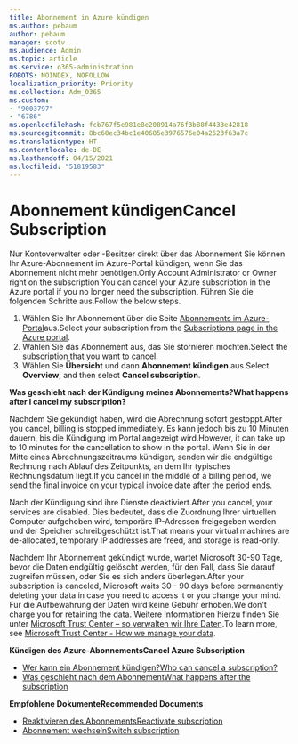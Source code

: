 ```yaml
---
title: Abonnement in Azure kündigen
ms.author: pebaum
author: pebaum
manager: scotv
ms.audience: Admin
ms.topic: article
ms.service: o365-administration
ROBOTS: NOINDEX, NOFOLLOW
localization_priority: Priority
ms.collection: Adm_O365
ms.custom:
- "9003797"
- "6786"
ms.openlocfilehash: fcb767f5e981e8e208914a76f3b88f4433e42818
ms.sourcegitcommit: 8bc60ec34bc1e40685e3976576e04a2623f63a7c
ms.translationtype: HT
ms.contentlocale: de-DE
ms.lasthandoff: 04/15/2021
ms.locfileid: "51819583"
---
```

# <a name="cancel-subscription"></a><span data-ttu-id="dd4e8-102">Abonnement kündigen</span><span class="sxs-lookup"><span data-stu-id="dd4e8-102">Cancel Subscription</span></span>

<span data-ttu-id="dd4e8-103">Nur Kontoverwalter oder -Besitzer direkt über das Abonnement Sie können Ihr Azure-Abonnement im Azure-Portal kündigen, wenn Sie das Abonnement nicht mehr benötigen.</span><span class="sxs-lookup"><span data-stu-id="dd4e8-103">Only Account Administrator or Owner right on the subscription You can cancel your Azure subscription in the Azure portal if you no longer need the subscription.</span></span> <span data-ttu-id="dd4e8-104">Führen Sie die folgenden Schritte aus.</span><span class="sxs-lookup"><span data-stu-id="dd4e8-104">Follow the below steps.</span></span>

1. <span data-ttu-id="dd4e8-105">Wählen Sie Ihr Abonnement über die Seite [Abonnements im Azure-Portal](https://portal.azure.com/#blade/Microsoft_Azure_Billing/SubscriptionsBlade)aus.</span><span class="sxs-lookup"><span data-stu-id="dd4e8-105">Select your subscription from the [Subscriptions page in the Azure portal](https://portal.azure.com/#blade/Microsoft_Azure_Billing/SubscriptionsBlade).</span></span>
2. <span data-ttu-id="dd4e8-106">Wählen Sie das Abonnement aus, das Sie stornieren möchten.</span><span class="sxs-lookup"><span data-stu-id="dd4e8-106">Select the subscription that you want to cancel.</span></span>
3. <span data-ttu-id="dd4e8-107">Wählen Sie **Übersicht** und dann **Abonnement kündigen** aus.</span><span class="sxs-lookup"><span data-stu-id="dd4e8-107">Select **Overview**, and then select **Cancel subscription**.</span></span>

<span data-ttu-id="dd4e8-108">**Was geschieht nach der Kündigung meines Abonnements?**</span><span class="sxs-lookup"><span data-stu-id="dd4e8-108">**What happens after I cancel my subscription?**</span></span>

<span data-ttu-id="dd4e8-109">Nachdem Sie gekündigt haben, wird die Abrechnung sofort gestoppt.</span><span class="sxs-lookup"><span data-stu-id="dd4e8-109">After you cancel, billing is stopped immediately.</span></span> <span data-ttu-id="dd4e8-110">Es kann jedoch bis zu 10 Minuten dauern, bis die Kündigung im Portal angezeigt wird.</span><span class="sxs-lookup"><span data-stu-id="dd4e8-110">However, it can take up to 10 minutes for the cancellation to show in the portal.</span></span> <span data-ttu-id="dd4e8-111">Wenn Sie in der Mitte eines Abrechnungszeitraums kündigen, senden wir die endgültige Rechnung nach Ablauf des Zeitpunkts, an dem Ihr typisches Rechnungsdatum liegt.</span><span class="sxs-lookup"><span data-stu-id="dd4e8-111">If you cancel in the middle of a billing period, we send the final invoice on your typical invoice date after the period ends.</span></span>

<span data-ttu-id="dd4e8-112">Nach der Kündigung sind ihre Dienste deaktiviert.</span><span class="sxs-lookup"><span data-stu-id="dd4e8-112">After you cancel, your services are disabled.</span></span> <span data-ttu-id="dd4e8-113">Dies bedeutet, dass die Zuordnung Ihrer virtuellen Computer aufgehoben wird, temporäre IP-Adressen freigegeben werden und der Speicher schreibgeschützt ist.</span><span class="sxs-lookup"><span data-stu-id="dd4e8-113">That means your virtual machines are de-allocated, temporary IP addresses are freed, and storage is read-only.</span></span>

<span data-ttu-id="dd4e8-114">Nachdem Ihr Abonnement gekündigt wurde, wartet Microsoft 30-90 Tage, bevor die Daten endgültig gelöscht werden, für den Fall, dass Sie darauf zugreifen müssen, oder Sie es sich anders überlegen.</span><span class="sxs-lookup"><span data-stu-id="dd4e8-114">After your subscription is canceled, Microsoft waits 30 - 90 days before permanently deleting your data in case you need to access it or you change your mind.</span></span> <span data-ttu-id="dd4e8-115">Für die Aufbewahrung der Daten wird keine Gebühr erhoben.</span><span class="sxs-lookup"><span data-stu-id="dd4e8-115">We don't charge you for retaining the data.</span></span> <span data-ttu-id="dd4e8-116">Weitere Informationen hierzu finden Sie unter [Microsoft Trust Center – so verwalten wir Ihre Daten](https://go.microsoft.com/fwLink/p/?LinkID=822930&clcid=0x409).</span><span class="sxs-lookup"><span data-stu-id="dd4e8-116">To learn more, see [Microsoft Trust Center - How we manage your data](https://go.microsoft.com/fwLink/p/?LinkID=822930&clcid=0x409).</span></span>

<span data-ttu-id="dd4e8-117">**Kündigen des Azure-Abonnements**</span><span class="sxs-lookup"><span data-stu-id="dd4e8-117">**Cancel Azure Subscription**</span></span>

- [<span data-ttu-id="dd4e8-118">Wer kann ein Abonnement kündigen?</span><span class="sxs-lookup"><span data-stu-id="dd4e8-118">Who can cancel a subscription?</span></span>](https://docs.microsoft.com/azure/billing/billing-how-to-cancel-azure-subscription?WT.mc_id=Portal-Microsoft_Azure_Support#who-can-cancel-a-subscription)
- [<span data-ttu-id="dd4e8-119">Was geschieht nach dem Abonnement</span><span class="sxs-lookup"><span data-stu-id="dd4e8-119">What happens after the subscription</span></span>](https://docs.microsoft.com/azure/billing/billing-how-to-cancel-azure-subscription?WT.mc_id=Portal-Microsoft_Azure_Support#what-happens-after-i-cancel-my-subscription)

<span data-ttu-id="dd4e8-120">**Empfohlene Dokumente**</span><span class="sxs-lookup"><span data-stu-id="dd4e8-120">**Recommended Documents**</span></span>

- [<span data-ttu-id="dd4e8-121">Reaktivieren des Abonnements</span><span class="sxs-lookup"><span data-stu-id="dd4e8-121">Reactivate subscription</span></span>](https://docs.microsoft.com/azure/billing/billing-how-to-cancel-azure-subscription?WT.mc_id=Portal-Microsoft_Azure_Support#reactivate-subscription)
- [<span data-ttu-id="dd4e8-122">Abonnement wechseln</span><span class="sxs-lookup"><span data-stu-id="dd4e8-122">Switch subscription</span></span>](https://docs.microsoft.com/azure/billing/billing-how-to-switch-azure-offer?WT.mc_id=Portal-Microsoft_Azure_Support)
